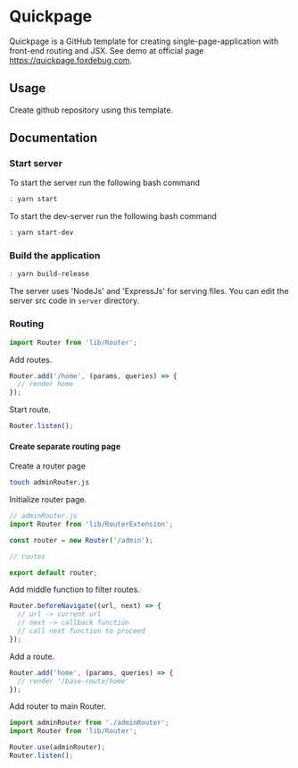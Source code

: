 # Quickpage

Quickpage is a GitHub template for creating single-page-application with front-end routing and JSX. See demo at official page <https://quickpage.foxdebug.com>.

## Usage

Create github repository using this template.

## Documentation

### Start server

To start the server run the following bash command

```bash
: yarn start
```

To start the dev-server run the following bash command

```bash
: yarn start-dev
```

### Build the application

```bash
: yarn build-release
```

The server uses 'NodeJs' and 'ExpressJs' for serving files. You can edit the server src code in `server` directory.

### Routing

```javascript
import Router from 'lib/Router';
```

Add routes.

```javascript
Router.add('/home', (params, queries) => {
  // render home
});
```

Start route.

```javascript
Router.listen();
```

#### Create separate routing page

Create a router page

```bash
touch adminRouter.js
```

Initialize router page.

```javascript
// adminRouter.js
import Router from 'lib/RouterExtension';

const router = new Router('/admin');

// routes

export default router;
```

Add middle function to filter routes.

```javascript
Router.beforeNavigate((url, next) => {
  // url -> current url
  // next -> callback function
  // call next function to proceed
});
```

Add a route.

```javascript
Router.add('home', (params, queries) => {
  // render '/base-route/home'
});
```

Add router to main Router.

```javascript
import adminRouter from './adminRouter';
import Router from 'lib/Router';

Router.use(adminRouter);
Router.listen();
```
